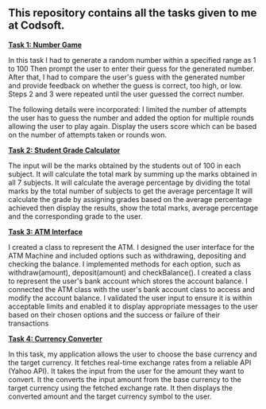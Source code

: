 ## This repository contains all the tasks given to me at Codsoft.

[**Task 1: Number Game**](https://github.com/ayandasibanda/CODSOFT/blob/main/Task1.java)

In this task I had to generate a random number within a specified range as 1 to 100
Then prompt the user to enter their guess for the generated number.
After that, I had to compare the user's guess with the generated number and provide 
feedback on whether the guess is correct, too high, or low.
Steps 2 and 3 were repeated until the user guessed the correct number.

The following details were incorporated:
I limited the number of attempts the user has to guess the number and added the option
for multiple rounds allowing the user to play again.
Display the users score which can be based on the number of attempts taken or rounds won.

[**Task 2: Student Grade Calculator**](https://github.com/ayandasibanda/CODSOFT/blob/main/Task2.java)

The input will be the marks obtained by the students out of 100 in each subject.
It will calculate the total mark by summing up the marks obtained in all 7 subjects.
It will calculate the average percentage by dividing the total marks by the total number of
subjects to get the average percentage
It will calculate the grade by assigning grades based on the average percentage achieved then
display the results, show the total marks, average percentage and the corresponding grade
to the user.

[**Task 3: ATM Interface**](https://github.com/ayandasibanda/CODSOFT/blob/main/Task3.java)

I created a class to represent the ATM. I designed the user interface for the ATM Machine and
included options such as withdrawing, depositing and checking the balance. I implemented methods
for each option, such as withdraw(amount), deposit(amount) and checkBalance().
I created a class to represent the user's bank account which stores the account balance.
I connected the ATM class with the user's bank account class to access and modify the account balance.
I validated the user input to ensure it is within acceptable limits and enabled it to display
appropriate messages to the user based on their chosen options and the success or failure of their 
transactions

[**Task 4: Currency Converter**](https://github.com/ayandasibanda/CODSOFT/blob/main/Task4.java)

In this task, my application allows the user to choose the base currency and the target currency.
It fetches real-time exchange rates from a reliable API (Yahoo API). It takes the input from the user
for the amount they want to convert. It the converts the input amount from the base currency to the target
currency using the fetched exchange rate. It then displays the converted amount and the target currency symbol
to the user.
